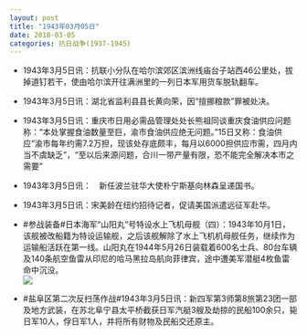 ```yaml
---
layout: post
title: "1943年03月05日"
date: 2018-03-05
categories: 抗日战争(1937-1945)
---
```


<meta name="referrer" content="no-referrer" />

- 1943年3月5日讯：抗联小分队在哈尔滨郊区滨洲线庙台子站西46公里处，拔掉道钉若干，使由哈尔滨开往满洲里的一列日本军用货车脱轨翻车。 

- 1943年3月5日讯：湖北省监利县县长黄向荣，因“擅挪粮款”罪被处决。 

- 1943年3月5日讯：重庆市日用必需品管理处处长熊祖同谈重庆食油供应问题称：“本处掌握食油数量至巨，渝市食油供应绝无问题。”15日又称：食油供应“渝市每年约需7.2万担，现该处存底颇丰，每月以6000担供应市需，四月内当不虞缺乏”，“至以后来源问题，合川一带产量有限，恐不能完全解决本市之需要” 

- 1943年3月5日讯：　新任波兰驻华大使朴宁斯基向林森呈递国书。 

- 1943年3月5日讯：宋美龄在纽约招待记者，促请美国派遣远征军赴华。 

- #参战装备#日本海军“山阳丸”号特设水上飞机母舰（四）：1943年10月1日，该舰被改船籍为特设运输舰，之后该舰解除了水上飞机机母舰任务，继续作为运输船活跃在第一线。山阳丸在1944年5月26日装载着600名士兵、80台车辆及140条航空鱼雷从印尼的哈马黑拉岛航向菲律宾，途中遭美军潜艇4枚鱼雷命中沉没。 <br/><img src="https://wx2.sinaimg.cn/large/aca367d8ly1fp1pmjr974j20wg0ij43w.jpg" />

- #盐阜区第二次反扫荡作战#1943年3月5日讯：新四军第3师第8旅第23团一部及地方武装，在苏北阜宁县太平桥截获日军汽艇3艘及劫掠的民船100余只，毙日军10人，俘日军1人，并将所有财物及民船交还原主。 

